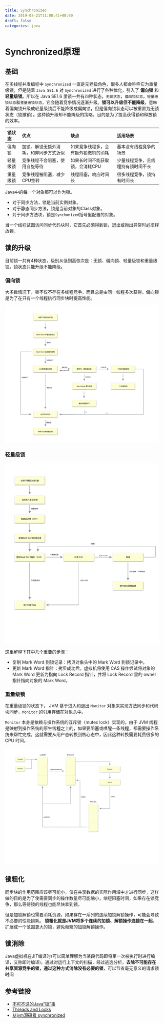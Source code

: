 ```yaml
---
title: Synchronized
date: 2019-08-21T11:00:41+08:00
draft: false
categories: java
---
```


# Synchronized原理

## 基础

在多线程并发编程中 `Synchronized` 一直是元老级角色，很多人都会称呼它为重量级锁，但是随着 `Java SE1.6` 对 `Synchronized` 进行了各种优化，引入了 **偏向锁** 和 **轻量级锁**。所以在 Java SE1.6 里锁一共有四种状态，`无锁状态`，`偏向锁状态`，`轻量级锁状态`和`重量级锁状态`，它会随着竞争情况逐渐升级。**锁可以升级但不能降级**，意味着偏向锁升级成轻量级锁后不能降级成偏向锁，但是偏向锁状态可以被重置为无锁状态（锁撤销）。这种锁升级却不能降级的策略，目的是为了提高获得锁和释放锁的效率。

| 锁状态    | 优点     |缺点|适用场景|
| :--- | :--- |:--|:--|
| 偏向锁     | 加锁、解锁无额外消耗，和非同步方式近似  |如果竞争线程多，会有额外锁撤销的消耗|基本没有线程竞争的场景|
|轻量级锁|竞争线程不会阻塞，使用自旋等待|如果长时间不能获取锁，会消耗CPU|少量线程竞争，且线程持有锁时间不长|
|重量级锁|竞争线程被阻塞，减少CPU空转|线程阻塞，响应时间长|很多线程竞争，锁持有时间长|

Java中的每一个对象都可以作为锁。

  - 对于同步方法，锁是当前实例对象。
  - 对于静态同步方法，锁是当前对象的Class对象。
  - 对于同步方法块，锁是`Synchonized`括号里配置的对象。

当一个线程试图访问同步代码块时，它首先必须得到锁，退出或抛出异常时必须释放锁。

## 锁的升级

目前锁一共有4种状态，级别从低到高依次是：无锁、偏向锁、轻量级锁和重量级锁。锁状态只能升级不能降级。

### 偏向锁

大多数情况下，锁不仅不存在多线程竞争，而且总是由同一线程多次获得。偏向锁是为了在只有一个线程执行同步块时提高性能。

![biased_lock](./assists/biased_lock.svg)


### 轻量级锁

![](./assists/light_lock.svg)


这里解释下其中几个重要的步骤：
- 复制 Mark Word 到锁记录：拷贝对象头中的 Mark Word 到锁记录中。
- 更新 Mark Word 指针：拷贝成功后，虚拟机将使用 CAS 操作尝试将对象的 Mark Word 更新为指向 Lock Record 指针，并将 Lock Record 里的 owner 指针指向对象的 Mark Word。

### 重量级锁

在重量级锁的状态下， JVM 基于进入和退出 `Monitor` 对象来实现方法同步和代码块同步，`Monitor` 的引用存储在对象头中。

`Monitor` 本身是依赖与操作系统的互斥锁（mutex lock）实现的。由于 JVM 线程是映射到操作系统的原生线程之上的，如果要阻塞或唤醒一条线程，都需要操作系统来帮忙完成，这就需要从用户态转换到核心态中，因此这种转换需要耗费很多的 CPU 时间。

![](./assists/monitor_lock.svg)

## 锁粗化

同步块的作用范围应该尽可能小，仅在共享数据的实际作用域中才进行同步，这样做的目的是为了使需要同步的操作数量尽可能缩小，缩短阻塞时间，如果存在锁竞争，那么等待锁的线程也能尽快拿到锁。 

但是加锁解锁也需要消耗资源，如果存在一系列的连续加锁解锁操作，可能会导致不必要的性能损耗。 **锁粗化就是JVM将多个连续的加锁、解锁操作连接在一起**，扩展成一个范围更大的锁，避免频繁的加锁解锁操作。

## 锁消除

Java虚拟机在JIT编译时(可以简单理解为当某段代码即将第一次被执行时进行编译，又称即时编译)，通过对运行上下文的扫描，经过逃逸分析，**去除不可能存在共享资源竞争的锁，通过这种方式消除没有必要的锁**，可以节省毫无意义的请求锁时间

## 参考链接

- [不可不说的Java“锁”事](https://tech.meituan.com/2018/11/15/java-lock.html)
- [Threads and Locks](https://docs.oracle.com/javase/specs/jls/se7/html/jls-17.html)
- [从jvm源码看 synchronized](https://www.linuxidc.com/Linux/2018-02/150798.htm)